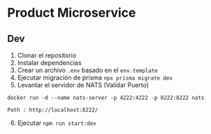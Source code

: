 # Product Microservice



## Dev

1. Clonar el repositorio
2. Instalar dependencias
3. Crear un archivo `.env` basado en el `env.template`
4. Ejecutar migración de prisma `npx prisma migrate dev`
5. Levantar el servidor de NATS  (Validar Puerto)
```
docker run -d --name nats-server -p 4222:4222 -p 8222:8222 nats

Path : http://localhost:8222/
```
6. Ejecutar `npm run start:dev`